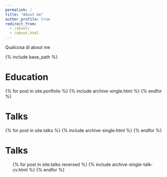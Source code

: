 ```yaml
---
permalink: /
title: "About me"
author_profile: true
redirect_from: 
  - /about/
  - /about.html
---
```


Qualcosa di about me

{% include base_path %}


# Education

{% for post in site.portfolio %}
  {% include archive-single.html %}
{% endfor %}

# Talks

{% for post in site.talks %}
  {% include archive-single.html %}
{% endfor %}

Talks
======
  <ul>{% for post in site.talks reversed %}
    {% include archive-single-talk-cv.html  %}
  {% endfor %}</ul>